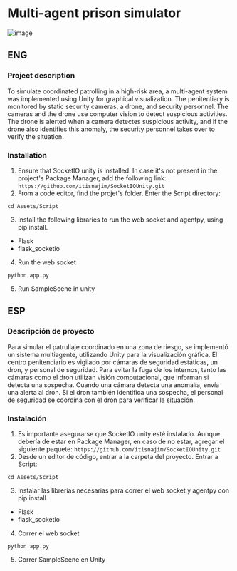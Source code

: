 # Multi-agent prison simulator
![image](https://github.com/user-attachments/assets/c37d8120-7de5-418e-be68-45aec0d99a22)
## ENG
### Project description
To simulate coordinated patrolling in a high-risk area, a multi-agent system was implemented using Unity for graphical visualization. The penitentiary is monitored by static security cameras, a drone, and security personnel.
The cameras and the drone use computer vision to detect suspicious activities. The drone is alerted when a camera detectes suspicious activity, and if the drone also identifies this anomaly, the security personnel takes over to verify the situation.
### Installation
1. Ensure that SocketIO unity is installed. In case it's not present in the project's Package Manager, add the following link:
```https://github.com/itisnajim/SocketIOUnity.git```
2. From a code editor, find the projet's folder. Enter the Script directory:
```
cd Assets/Script
```
3. Install the following libraries to run the web socket and agentpy, using pip install.
- Flask
- flask_socketio
4. Run the web socket
```
python app.py
```
5. Run SampleScene in unity
## ESP
### Descripción de proyecto
Para simular el patrullaje coordinado en una zona de riesgo, se implementó un sistema multiagente, utilizando Unity para la visualización gráfica.
El centro penitenciario es vigilado por cámaras de seguridad estáticas, un dron, y personal de seguridad.
Para evitar la fuga de los internos, tanto las cámaras como el dron utilizan visión computacional, que informan si detecta una sospecha.
Cuando una cámara detecta una anomalía, envía una alerta al dron. Si el dron también identifica una sospecha, el personal de seguridad se coordina con el dron para verificar la situación.
### Instalación
1. Es importante asegurarse que SocketIO unity esté instalado. Aunque debería de estar en Package Manager, en caso de no estar, agregar el siguiente paquete:
```https://github.com/itisnajim/SocketIOUnity.git```
2. Desde un editor de código, entrar a la carpeta del proyecto. Entrar a Script:
```
cd Assets/Script
```
3. Instalar las librerías necesarias para correr el web socket y agentpy con pip install.
- Flask
- flask_socketio
4. Correr el web socket
```
python app.py
```
5. Correr SampleScene en Unity
